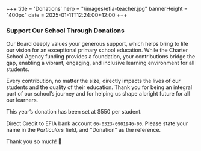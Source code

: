 +++
title = 'Donations'
hero = "/images/efia-teacher.jpg"
bannerHeight = "400px"
date = 2025-01-11T12:24:00+12:00
+++

### Support Our School Through Donations

Our Board deeply values your generous support, which helps bring to life our vision for an exceptional primary school education. While the Charter School Agency funding provides a foundation, your contributions bridge the gap, enabling a vibrant, engaging, and inclusive learning environment for all students.

Every contribution, no matter the size, directly impacts the lives of our students and the quality of their education. Thank you for being an integral part of our school’s journey and for helping us shape a bright future for all our learners.

This year’s donation has been set at $550 per student.

Direct Credit to EFIA bank account `06-0323-0901946-00`. Please state your name in the _Particulars_ field, and "Donation" as the reference.

Thank you so much! 🙏
